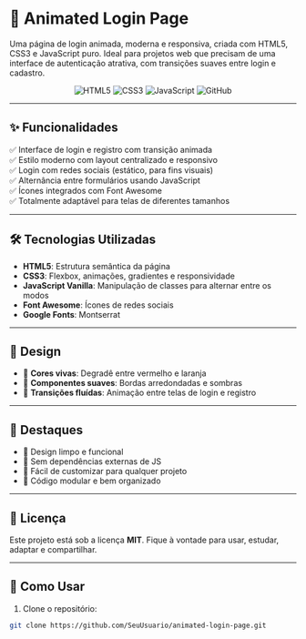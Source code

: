 # 🔐 Animated Login Page

Uma página de login animada, moderna e responsiva, criada com HTML5, CSS3 e JavaScript puro. Ideal para projetos web que precisam de uma interface de autenticação atrativa, com transições suaves entre login e cadastro.

<div align="center">
  <img src="https://img.shields.io/badge/HTML5-E34F26?style=for-the-badge&logo=html5&logoColor=white" alt="HTML5">
  <img src="https://img.shields.io/badge/CSS3-1572B6?style=for-the-badge&logo=css3&logoColor=white" alt="CSS3">
  <img src="https://img.shields.io/badge/JavaScript-F7DF1E?style=for-the-badge&logo=javascript&logoColor=black" alt="JavaScript">
  <img src="https://img.shields.io/badge/GitHub-100000?style=for-the-badge&logo=github&logoColor=white" alt="GitHub">
</div>

---

## ✨ Funcionalidades

✅ Interface de login e registro com transição animada  
✅ Estilo moderno com layout centralizado e responsivo  
✅ Login com redes sociais (estático, para fins visuais)  
✅ Alternância entre formulários usando JavaScript  
✅ Ícones integrados com Font Awesome  
✅ Totalmente adaptável para telas de diferentes tamanhos  

---

## 🛠️ Tecnologias Utilizadas

- **HTML5**: Estrutura semântica da página
- **CSS3**: Flexbox, animações, gradientes e responsividade
- **JavaScript Vanilla**: Manipulação de classes para alternar entre os modos
- **Font Awesome**: Ícones de redes sociais
- **Google Fonts**: Montserrat

---

## 🎨 Design

- 🎨 **Cores vivas**: Degradê entre vermelho e laranja
- 🧱 **Componentes suaves**: Bordas arredondadas e sombras
- 🔄 **Transições fluídas**: Animação entre telas de login e registro

---

## 🌟 Destaques

- 🔹 Design limpo e funcional
- 🔹 Sem dependências externas de JS
- 🔹 Fácil de customizar para qualquer projeto
- 🔹 Código modular e bem organizado

---

## 📄 Licença

Este projeto está sob a licença **MIT**. Fique à vontade para usar, estudar, adaptar e compartilhar.

---

## 🚀 Como Usar

1. Clone o repositório:

```bash
git clone https://github.com/SeuUsuario/animated-login-page.git
